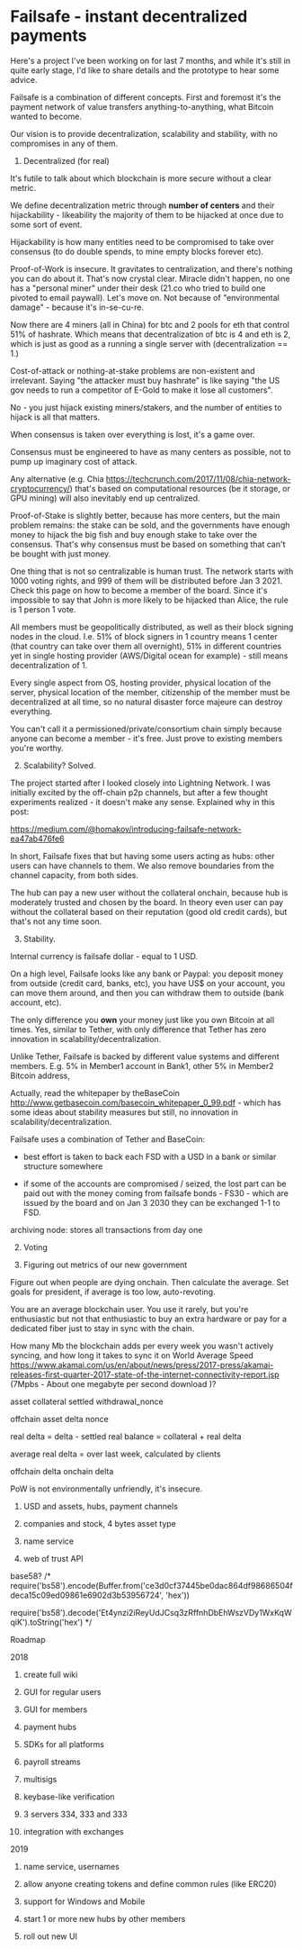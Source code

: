 # Failsafe - instant decentralized payments

Here's a project I've been working on for last 7 months, and while it's still in quite early stage, I'd like to share details and the prototype to hear some advice.

Failsafe is a combination of different concepts. First and foremost it's the payment network of value transfers anything-to-anything, what Bitcoin wanted to become.

Our vision is to provide decentralization, scalability and stability, with no compromises in any of them.

1) Decentralized (for real)

It's futile to talk about which blockchain is more secure without a clear metric. 

We define decentralization metric through **number of centers** and their hijackability - likeability the majority of them to be hijacked at once due to some sort of event. 

Hijackability is how many entities need to be compromised to take over consensus (to do double spends, to mine empty blocks forever etc).

Proof-of-Work is insecure. It gravitates to centralization, and there's nothing you can do about it. That's now crystal clear. Miracle didn't happen, no one has a "personal miner" under their desk (21.co who tried to build one pivoted to email paywall). Let's move on. Not because of "environmental damage" - because it's in-se-cu-re. 

Now there are 4 miners (all in China) for btc and 2 pools for eth that control 51% of hashrate. Which means that decentralization of btc is 4 and eth is 2, which is just as good as a running a single server with (decentralization == 1.)

Cost-of-attack or nothing-at-stake problems are non-existent and irrelevant. Saying "the attacker must buy hashrate" is like saying "the US gov needs to run a competitor of E-Gold to make it lose all customers".

No - you just hijack existing miners/stakers, and the number of entities to hijack is all that matters.

When consensus is taken over everything is lost, it's a game over. 

Consensus must be engineered to have as many centers as possible, not to pump up imaginary cost of attack. 

Any alternative (e.g. Chia https://techcrunch.com/2017/11/08/chia-network-cryptocurrency/) that's based on computational resources (be it storage, or GPU mining) will also inevitably end up centralized. 

Proof-of-Stake is slightly better, because has more centers, but the main problem remains: the stake can be sold, and the governments have enough money to hijack the big fish and buy enough stake to take over the consensus. That's why consensus must be based on something that can't be bought with just money.

One thing that is not so centralizable is human trust. The network starts with 1000 voting rights, and 999 of them will be distributed before Jan 3 2021. Check this page on how to become a member of the board. Since it's impossible to say that John is more likely to be hijacked than Alice, the rule is 1 person 1 vote. 

All members must be geopolitically distributed, as well as their block signing nodes in the cloud. I.e. 51% of block signers in 1 country means 1 center (that country can take over them all overnight), 51% in different countries yet in single hosting provider (AWS/Digital ocean for example) - still means decentralization of 1. 

Every single aspect from OS, hosting provider, physical location of the server, physical location of the member, citizenship of the member must be decentralized at all time, so no natural disaster force majeure can destroy everything.

You can't call it a permissioned/private/consortium chain simply because anyone can become a member - it's free. Just prove to existing members you're worthy. 

2) Scalability? Solved.

The project started after I looked closely into Lightning Network. I was initially excited by the off-chain p2p channels, but after a few thought experiments realized - it doesn't make any sense. Explained why in this post:

https://medium.com/@homakov/introducing-failsafe-network-ea47ab476fe6


In short, Failsafe fixes that but having some users acting as hubs: other users can have channels to them. We also remove boundaries from the channel capacity, from both sides.

The hub can pay a new user without the collateral onchain, because hub is moderately trusted and chosen by the board. In theory even user can pay without the collateral based on their reputation (good old credit cards), but that's not any time soon.



3) Stability. 

Internal currency is failsafe dollar - equal to 1 USD.

On a high level, Failsafe looks like any bank or Paypal: you deposit money from outside (credit card, banks, etc), you have US$ on your account, you can move them around, and then you can withdraw them to outside (bank account, etc).

The only difference you **own** your money just like you own Bitcoin at all times. Yes, similar to Tether, with only difference that Tether has zero innovation in scalability/decentralization.

Unlike Tether, Failsafe is backed by different value systems and different members. E.g. 5% in Member1 account in Bank1, other 5% in Member2 Bitcoin address, 

Actually, read the whitepaper by theBaseCoin http://www.getbasecoin.com/basecoin_whitepaper_0_99.pdf - which has some ideas about stability measures but still, no innovation in scalability/decentralization.

Failsafe uses a combination of Tether and BaseCoin:

* best effort is taken to back each FSD with a USD in a bank or similar structure somewhere

* if some of the accounts are compromised / seized, the lost part can be paid out with the money coming from failsafe bonds - FS30 - which are issued by the board and on Jan 3 2030 they can be exchanged 1-1 to FSD. 






archiving node: stores all transactions from day one


2. Voting

3. Figuring out metrics of our new government


Figure out when people are dying onchain. Then calculate the average. Set goals for president, if average is too low, auto-revoting.





You are an average blockchain user. You use it rarely, but you're enthusiastic but not that enthusiastic to buy an extra hardware or pay for a dedicated fiber just to stay in sync with the chain.

How many Mb the blockchain adds per every week you wasn't actively syncing, and how long it takes to sync it on World Average Speed https://www.akamai.com/us/en/about/news/press/2017-press/akamai-releases-first-quarter-2017-state-of-the-internet-connectivity-report.jsp (7Mpbs - About one megabyte per second download )?




asset
collateral
settled
withdrawal_nonce


offchain
asset
delta
nonce



real delta = delta - settled 
real balance = collateral + real delta


average real delta = over last week, calculated by clients


offchain delta
onchain delta










PoW is not environmentally unfriendly, it's insecure.



1. USD and assets, hubs, payment channels

2. companies and stock, 4 bytes asset type

3. name service

4. web of trust API




base58?
/*
require('bs58').encode(Buffer.from('ce3d0cf37445be0dac864df98686504fdeca15c09ed09861e6902d3b53956724', 'hex'))

require('bs58').decode('Et4ynzi2iReyUdJCsq3zRffnhDbEhWszVDy1WxKqWqiK').toString('hex')
*/



Roadmap

2018

1. create full wiki

2. GUI for regular users

3. GUI for members

4. payment hubs

5. SDKs for all platforms

6. payroll streams

7. multisigs

8. keybase-like verification

9. 3 servers 334, 333 and 333

10. integration with exchanges

2019 

1. name service, usernames

2. allow anyone creating tokens and define common rules (like ERC20)

3. support for Windows and Mobile

4. start 1 or more new hubs by other members

5. roll out new UI








